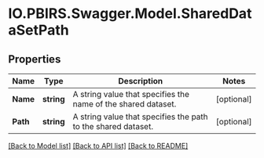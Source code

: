 # IO.PBIRS.Swagger.Model.SharedDataSetPath
## Properties

Name | Type | Description | Notes
------------ | ------------- | ------------- | -------------
**Name** | **string** | A string value that specifies the name of the shared dataset. | [optional] 
**Path** | **string** | A string value that specifies the path to the shared dataset. | [optional] 

[[Back to Model list]](../README.md#documentation-for-models) [[Back to API list]](../README.md#documentation-for-api-endpoints) [[Back to README]](../README.md)

